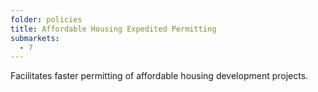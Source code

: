 ```yaml
---
folder: policies
title: Affordable Housing Expedited Permitting
submarkets:
  - 7
---
```

Facilitates faster permitting of affordable housing development projects.